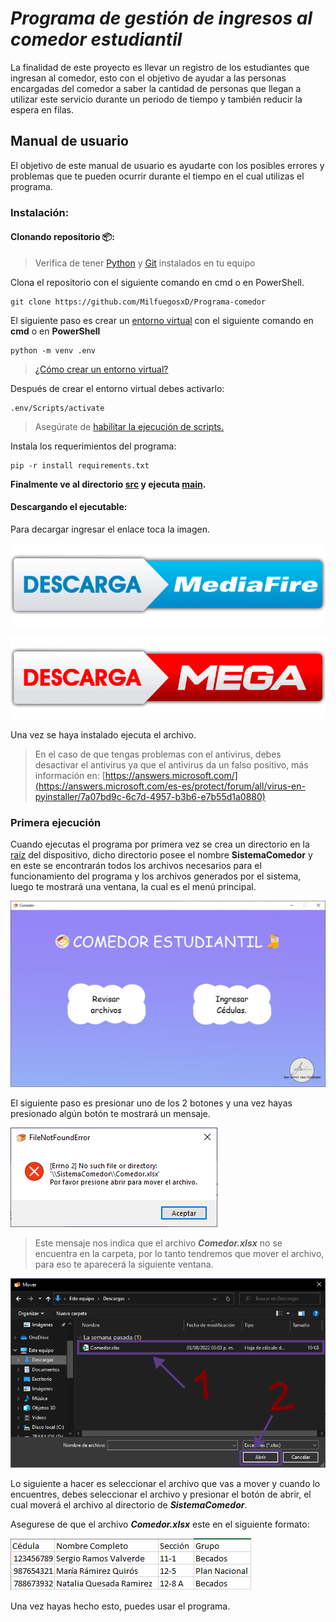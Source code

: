 # ***Programa de gestión de ingresos al comedor estudiantil***

La finalidad de este proyecto es llevar un registro de los estudiantes que 
ingresan al comedor, esto con el objetivo de ayudar a las personas encargadas del comedor a saber la
cantidad de personas que llegan a utilizar este servicio durante un periodo de tiempo y también reducir
la espera en filas.



## Manual de usuario

El objetivo de este manual de usuario es ayudarte con los posibles errores y problemas que te pueden ocurrir durante el tiempo en el cual utilizas el programa.



### Instalación:

#### Clonando repositorio 📦:

> Verifica de tener [Python](https://www.python.org/downloads/release/python-3106/) y [Git](https://git-scm.com/download/win)
instalados en tu equipo

Clona el repositorio con el siguiente comando en cmd o en PowerShell.

    git clone https://github.com/MilfuegosxD/Programa-comedor

El siguiente paso es crear un [entorno virtual](https://docs.python.org/es/3/glossary.html#term-virtual-environment) con el siguiente comando en **cmd** o en **PowerShell**

    python -m venv .env

> [¿Cómo crear un entorno virtual?](https://www.freecodecamp.org/espanol/news/entornos-virtuales-de-python-explicados-con-ejemplos/)

Después de crear el entorno virtual debes activarlo:

    .env/Scripts/activate

> Asegúrate de [habilitar la ejecución de scripts.](https://es.stackoverflow.com/questions/321611/problema-con-scripts-en-visual-studio-code)

Instala los requerimientos del programa:

    pip -r install requirements.txt

**Finalmente ve al directorio [src](src/) y ejecuta [main](main.py).**

#### Descargando el ejecutable:

Para decargar ingresar el enlace toca la imagen.

[![MediaFire](/src/resources/assets/Mediafire.png)](https://www.mediafire.com/file/kqqv1epxgfjru1h/ProgramaComedor.exe/file)

[![Mega](src/resources/assets/Mega.png)](https://mega.nz/file/3SQ1mKBS#uEHQBhrgm-nvXe9LPe05HqW5WFutDPsoH1TjDdpUKjY)

Una vez se haya instalado ejecuta el archivo.

> En el caso de que tengas problemas con el antivirus, debes desactivar el antivirus ya que el antivirus da un falso positivo, más información en: [https://answers.microsoft.com/](https://answers.microsoft.com/es-es/protect/forum/all/virus-en-pyinstaller/7a07bd9c-6c7d-4957-b3b6-e7b55d1a0880)


### Primera ejecución

Cuando ejecutas el programa por primera vez se crea un
directorio en la [raíz](https://es.wikipedia.org/wiki/Directorio_ra%C3%ADz) del dispositivo, dicho directorio posee el nombre **SistemaComedor** y en
este se encontrarán todos los archivos necesarios para el funcionamiento del programa y los archivos
generados por el sistema, luego te mostrará una ventana, la cual es el menú principal.

![MenúPrincipal.png](src/resources/assets/main.png)

El siguiente paso es presionar uno de los 2 botones y una vez hayas presionado algún botón te mostrará un mensaje.

![FileNotFoundError](src/resources/assets/FileNotFoundError.png) 

> Este mensaje nos indica que el archivo ***Comedor.xlsx*** no se encuentra en la carpeta, por lo tanto tendremos que mover el archivo, para eso te aparecerá la siguiente ventana.

![FileDialog](src/resources/assets/FileDialog.png)

Lo siguiente a hacer es seleccionar el archivo que vas a mover y cuando lo encuentres, debes seleccionar el archivo y presionar el botón de abrir, el cual moverá el archivo al directorio de ***SistemaComedor***. 

Asegurese de que el archivo ***Comedor.xlsx*** este en el siguiente formato:

![Formato_del_archivo](src/resources/assets/FormatoDelArchivo.png)


Una vez hayas hecho esto, puedes usar el programa.
